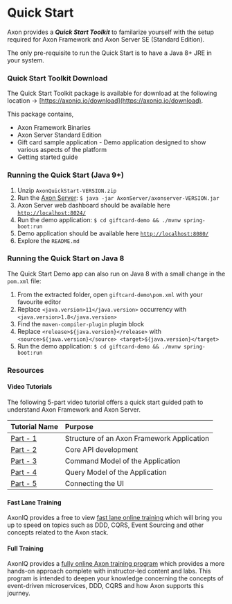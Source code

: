 # Quick Start

Axon provides a _**Quick Start Toolkit**_ to familarize yourself with the setup required for Axon Framework and Axon Server SE \(Standard Edition\). 

The only pre-requisite to run the Quick Start is to have a Java 8+ JRE in your system.

### Quick Start Toolkit Download

The Quick Start Toolkit package is available for download at the following location -&gt; [https://axoniq.io/download](https://axoniq.io/download).

This package contains,

* Axon Framework Binaries
* Axon Server Standard Edition
* Gift card sample application - Demo application designed to show various aspects of the platform
* Getting started guide

### Running the Quick Start \(Java 9+\)

1. Unzip `AxonQuickStart-VERSION.zip`
2. Run the [Axon Server](../axon-server-introduction.md): `$ java -jar AxonServer/axonserver-VERSION.jar`
3. Axon Server web dashboard should be available here [`http://localhost:8024/`](http://localhost:8024/)
4. Run the demo application: `$ cd giftcard-demo && ./mvnw spring-boot:run`
5. Demo application should be available here [`http://localhost:8080/`](http://localhost:8080/)
6. Explore the `README.md`

### Running the Quick Start on Java 8

The Quick Start Demo app can also run on Java 8 with a small change in the `pom.xml` file:

1. From the extracted folder, open `giftcard-demo\pom.xml` with your favourite editor
2. Replace `<java.version>11</java.version>` occurrency with `<java.version>1.8</java.version>`
3. Find the `maven-compiler-plugin` plugin block
4. Replace `<release>${java.version}</release>` with `<source>${java.version}</source> <target>${java.version}</target>`
5. Run the demo application: `$ cd giftcard-demo && ./mvnw spring-boot:run`

### Resources

#### Video Tutorials

The following 5-part video tutorial offers a quick start guided path to understand Axon Framework and Axon Server.

| Tutorial Name | Purpose |
| :--- | :--- |
| [Part - 1](https://www.youtube.com/watch?v=tqn9p8Duy54) | Structure of an Axon Framework Application |
| [Part - 2](https://www.youtube.com/watch?v=vnCxjWZrrk0) | Core API development |
| [Part - 3](https://www.youtube.com/watch?v=7oy4w5THFEU) | Command Model of the Application |
| [Part - 4](https://www.youtube.com/watch?v=jS1vfc5EohM&t=297s) | Query Model of the Application |
| [Part - 5](https://www.youtube.com/watch?v=lxonQnu1txQ&t=413s) | Connecting the UI |

#### Fast Lane Training

AxonIQ provides a free to view [fast lane online training](https://lp.axoniq.io/fast-lane-axon-framework-online-training) which will bring you up to speed on topics such as DDD, CQRS, Event Sourcing and other concepts related to the Axon stack.

#### Full Training

AxonIQ provides a [fully online Axon training program](https://axoniq.io/support-overview/axon-training) which provides a more hands-on approach complete with instructor-led content and labs. This program is intended to deepen your knowledge concerning the concepts of event-driven microservices, DDD, CQRS and how Axon supports this journey.
